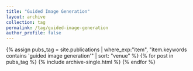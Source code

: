 ```yaml
---
title: "Guided Image Generation"
layout: archive
collection: tag
permalink: /tag/guided-image-generation
author_profile: false
---
```


{% assign pubs_tag = site.publications | where_exp:"item", "item.keywords contains 'guided image generation'" | sort: "venue" %}
{% for post in pubs_tag %}
  {% include archive-single.html %}
{% endfor %}